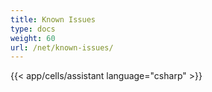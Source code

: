 ```yaml
---
title: Known Issues
type: docs
weight: 60
url: /net/known-issues/
---
```



{{< app/cells/assistant language="csharp" >}}
